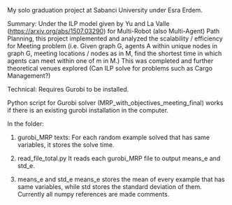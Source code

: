 My solo graduation project at Sabanci University under Esra Erdem.

Summary: Under the ILP model given by Yu and La Valle (https://arxiv.org/abs/1507.03290) for Multi-Robot (also Multi-Agent) Path Planning, this project implemented and analyzed the scalability / efficiency for Meeting problem (i.e. Given graph G, agents A within unique nodes in graph G, meeting locations / nodes as in M, find the shortest time in which agents can meet within one of m in M.) This was completed and further theoretical venues explored (Can ILP solve for problems such as Cargo Management?)   

Technical:
Requires Gurobi to be installed.

Python script for Gurobi solver (MRP_with_objectives_meeting_final) works if there is an existing gurobi installation in the computer.

In the folder:
	
1) gurobi_MRP texts:
	For each random example solved that has same variables, it stores the solve time.
	
2) read_file_total.py
	It reads each gurobi_MRP file to output means_e and std_e.
	
3) means_e and std_e
	means_e stores the mean of every example that has same variables, while std stores the standard deviation of them. Currently all numpy references are made comments.

